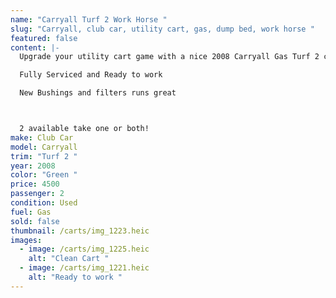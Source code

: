 ```yaml
---
name: "Carryall Turf 2 Work Horse "
slug: "Carryall, club car, utility cart, gas, dump bed, work horse "
featured: false
content: |-
  Upgrade your utility cart game with a nice 2008 Carryall Gas Turf 2 cart 

  Fully Serviced and Ready to work 

  New Bushings and filters runs great 



  2 available take one or both!
make: Club Car
model: Carryall
trim: "Turf 2 "
year: 2008
color: "Green "
price: 4500
passenger: 2
condition: Used
fuel: Gas
sold: false
thumbnail: /carts/img_1223.heic
images:
  - image: /carts/img_1225.heic
    alt: "Clean Cart "
  - image: /carts/img_1221.heic
    alt: "Ready to work "
---
```

